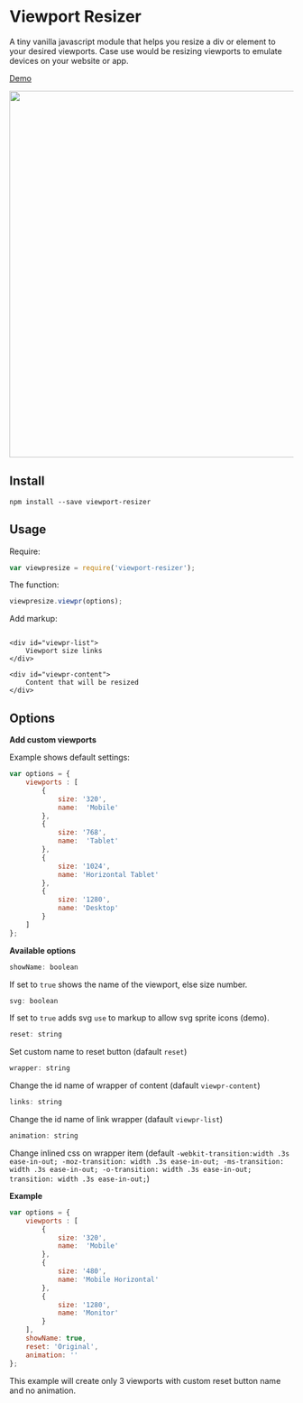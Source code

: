# Viewport Resizer

A tiny vanilla javascript module that helps you resize a div or element to your desired viewports. Case use would be resizing viewports to emulate devices on your website or app.

<a href="http://nerijusgood.github.io/viewport-resizer/demo">Demo</a>

<p align="center">
  <img src="http://nerijusgood.github.io/viewport-resizer/demo/img/preview.gif" width="650">
</p>

## Install

```shell
npm install --save viewport-resizer
```

## Usage

Require:
```javascript
var viewpresize = require('viewport-resizer');

```

The function:
```javascript
viewpresize.viewpr(options);

```

Add markup:
```markup

<div id="viewpr-list">
	Viewport size links
</div>

<div id="viewpr-content">
	Content that will be resized
</div>

```

## Options

**Add custom viewports**

Example shows default settings:
```javascript
var options = {
	viewports : [
		{
			size: '320',
			name:  'Mobile'
		},
		{
			size: '768',
			name:  'Tablet'
		},
		{
			size: '1024',
			name: 'Horizontal Tablet'
		},
		{
			size: '1280',
			name: 'Desktop'
		}
	]
};
```

**Available options**

```javascript
showName: boolean
```
If set to `true` shows the name of the viewport, else size number.

```javascript
svg: boolean
```
If set to `true` adds svg `use` to markup to allow svg sprite icons (demo).

```javascript
reset: string
```
Set custom name to reset button (dafault `reset`)

```javascript
wrapper: string
```
Change the id name of wrapper of content (dafault `viewpr-content`)

```javascript
links: string
```
Change the id name of link wrapper (dafault `viewpr-list`)

```javascript
animation: string
```
Change inlined css on wrapper item (default `-webkit-transition:width .3s ease-in-out; -moz-transition: width .3s ease-in-out; -ms-transition: width .3s ease-in-out; -o-transition: width .3s ease-in-out; transition: width .3s ease-in-out;`)


**Example**

```javascript
var options = {
	viewports : [
		{
			size: '320',
			name:  'Mobile'
		},
		{
			size: '480',
			name: 'Mobile Horizontal'
		},
		{
			size: '1280',
			name: 'Monitor'
		}
	],
	showName: true,
	reset: 'Original',
	animation: ''
};
```

This example will create only 3 viewports with custom reset button name and no animation.
